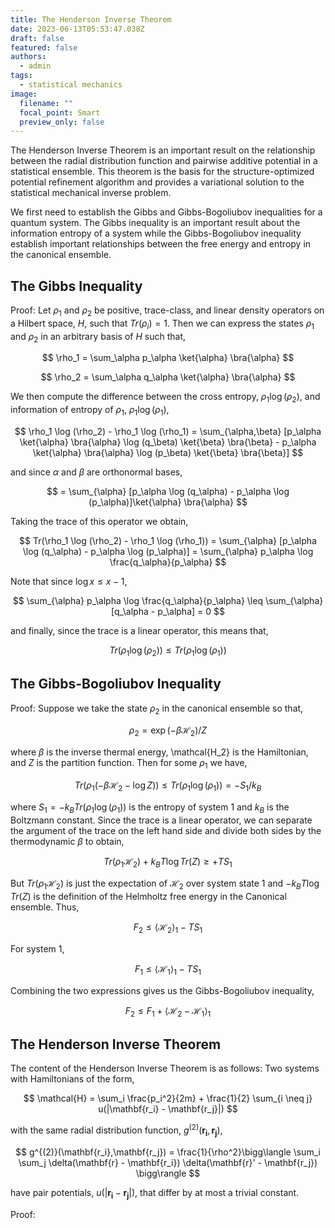 ```yaml
---
title: The Henderson Inverse Theorem
date: 2023-06-13T05:53:47.038Z
draft: false
featured: false
authors:
  - admin
tags:
  - statistical mechanics
image:
  filename: ""
  focal_point: Smart
  preview_only: false
---
```


The Henderson Inverse Theorem is an important result on the relationship between the radial distribution function and pairwise additive potential in a statistical ensemble. This theorem is the basis for the structure-optimized potential refinement algorithm and provides a variational solution to the statistical mechanical inverse problem. 

We first need to establish the Gibbs and Gibbs-Bogoliubov inequalities for a quantum system. The Gibbs inequality is an important result about the information entropy of a system while the Gibbs-Bogoliubov inequality establish important relationships between the free energy and entropy in the canonical ensemble.

## The Gibbs Inequality

Proof: Let $\rho_1$ and $\rho_2$ be positive, trace-class, and linear density operators on a Hilbert space, $H$, such that $Tr(\rho_i) = 1$. Then we can express the states $\rho_1$ and $\rho_2$ in an arbitrary basis of $H$ such that,

$$
\rho_1 = \sum_\alpha p_\alpha \ket{\alpha} \bra{\alpha}
$$

$$
\rho_2 = \sum_\alpha q_\alpha \ket{\alpha} \bra{\alpha}
$$

We then compute the difference between the cross entropy, $\rho_1 \log (\rho_2)$, and information of entropy of $\rho_1$, $\rho_1 \log (\rho_1)$,

$$
\rho_1 \log (\rho_2) - \rho_1 \log (\rho_1) = \sum_{\alpha,\beta} [p_\alpha \ket{\alpha} \bra{\alpha} \log (q_\beta) \ket{\beta} \bra{\beta} - p_\alpha \ket{\alpha} \bra{\alpha} \log (p_\beta) \ket{\beta} \bra{\beta}]
$$

and since ${\alpha}$ and ${\beta}$ are orthonormal bases,

$$
= \sum_{\alpha} [p_\alpha \log (q_\alpha) - p_\alpha \log (p_\alpha)]\ket{\alpha} \bra{\alpha}
$$

Taking the trace of this operator we obtain,

$$
Tr(\rho_1 \log (\rho_2) - \rho_1 \log (\rho_1)) = \sum_{\alpha} [p_\alpha \log (q_\alpha) - p_\alpha \log (p_\alpha)] = \sum_{\alpha} p_\alpha \log \frac{q_\alpha}{p_\alpha}
$$

Note that since $\log x \leq x - 1$,

$$
\sum_{\alpha} p_\alpha \log \frac{q_\alpha}{p_\alpha} \leq \sum_{\alpha} [q_\alpha - p_\alpha] = 0
$$

and finally, since the trace is a linear operator, this means that,

$$
Tr(\rho_1 \log (\rho_2)) \leq Tr(\rho_1 \log (\rho_1))
$$

## The Gibbs-Bogoliubov Inequality

Proof: Suppose we take the state $\rho_2$ in the canonical ensemble so that,

$$
\rho_2 = \exp(-\beta \mathcal{H_2}) / Z
$$

where $\beta$ is the inverse thermal energy, \mathcal{H_2} is the Hamiltonian, and $Z$ is the partition function. Then for some $\rho_1$ we have,

$$
Tr(\rho_1 (-\beta \mathcal{H_2} - \log Z)) \leq Tr(\rho_1 \log (\rho_1)) = - S_1 / k_B
$$

where $S_1 = -k_B Tr(\rho_1 \log (\rho_1))$ is the entropy of system 1 and $k_B$ is the Boltzmann constant. Since the trace is a linear operator, we can separate the argument of the trace on the left hand side and divide both sides by the thermodynamic $\beta$ to obtain,

$$
Tr(\rho_1\mathcal{H_2}) + k_BT \log Tr(Z) \geq + T S_1
$$

But $Tr(\rho_1\mathcal{H_2})$ is just the expectation of $\mathcal{H_2}$ over system state 1 and $-k_BT \log Tr(Z)$ is the definition of the Helmholtz free energy in the Canonical ensemble. Thus,

$$
F_2 \leq \langle \mathcal{H_2} \rangle_1  - T S_1
$$

For system 1, 

$$
F_1 \leq \langle \mathcal{H_1} \rangle_1  - T S_1
$$

Combining the two expressions gives us the Gibbs-Bogoliubov inequality,

$$
F_2 \leq F_1 + \langle \mathcal{H_2} - \mathcal{H_1} \rangle_1
$$

## The Henderson Inverse Theorem 

The content of the Henderson Inverse Theorem is as follows: Two systems with Hamiltonians of the form,

$$
  \mathcal{H} = \sum_i \frac{p_i^2}{2m} + \frac{1}{2} \sum_{i \neq j} u(|\mathbf{r_i} - \mathbf{r_j}|)
$$

with the same radial distribution function, $g^{(2)}(\mathbf{r_i},\mathbf{r_j})$,

$$
g^{(2)}(\mathbf{r_i},\mathbf{r_j}) = \frac{1}{\rho^2}\bigg\langle \sum_i \sum_j \delta(\mathbf{r} - \mathbf{r_i}) \delta(\mathbf{r}' - \mathbf{r_j}) \bigg\rangle
$$

have pair potentials, $u(|\mathbf{r_i} - \mathbf{r_j}|)$, that differ by at most a trivial constant.

Proof:
